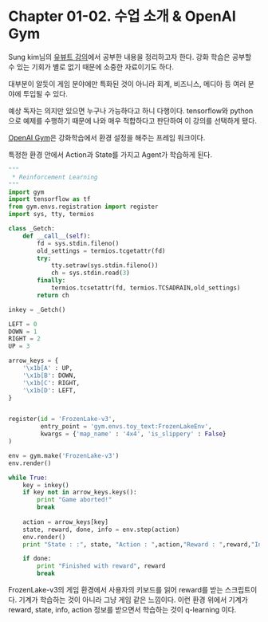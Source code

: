 Chapter 01-02. 수업 소개 &
 OpenAI Gym
========

Sung kim님의 [유뷰트 강의](https://www.youtube.com/watch?v=dZ4vw6v3LcA&index=1&list=PLlMkM4tgfjnKsCWav-Z2F-MMFRx-2gMGG&t=2s)에서 공부한 내용을 정리하고자 한다. 강화 학습은 공부할 수 있는 기회가 별로 없기 때문에 소중한 자료이기도 하다. 

대부분이 알듯이 게임 분야에만 특화된 것이 아니라 회계, 비즈니스, 메디아 등 여러 분야에 투입될 수 있다.

예상 독자는 의지만 있으면 누구나 가능하다고 하니 다행이다. tensorflow와 python 으로 예제를 수행하기 때문에 나와 매우 적합하다고 판단하여 이 강의를 선택하게 됐다.

[OpenAI Gym](https://gym.openai.com/)은 강화학습에서 환경 설정을 해주는 프레임 워크이다. 

특정한 환경 안에서 Action과 State를 가지고 Agent가 학습하게 된다. 

```python
"""
 * Reinforcement Learning
"""
import gym
import tensorflow as tf
from gym.envs.registration import register
import sys, tty, termios 

class _Getch:
    def __call__(self):
        fd = sys.stdin.fileno()
        old_settings = termios.tcgetattr(fd)
        try:
            tty.setraw(sys.stdin.fileno())
            ch = sys.stdin.read(3)
        finally:
            termios.tcsetattr(fd, termios.TCSADRAIN,old_settings)
        return ch

inkey = _Getch()

LEFT = 0
DOWN = 1
RIGHT = 2
UP = 3

arrow_keys = {
    '\x1b[A' : UP,
    '\x1b[B': DOWN,
    '\x1b[C': RIGHT,
    '\x1b[D': LEFT,
}


register(id = 'FrozenLake-v3',
         entry_point = 'gym.envs.toy_text:FrozenLakeEnv',
         kwargs = {'map_name' : '4x4', 'is_slippery' : False}
)

env = gym.make('FrozenLake-v3')
env.render()

while True:
    key = inkey()
    if key not in arrow_keys.keys():
        print "Game aborted!"
        break
    
    action = arrow_keys[key]
    state, reward, done, info = env.step(action)
    env.render()
    print "State : :", state, "Action : ",action,"Reward : ",reward,"Info : ",info

    if done:
        print "Finished with reward", reward
        break
```

FrozenLake-v3의 게임 환경에서 사용자의 키보드를 읽어 reward를 받는 스크립트이다. 기계가 학습하는 것이 아니라 그냥 게임 같은 느낌이다. 이런 환경 위에서 기계가 reward, state, info, action 정보를 받으면서 학습하는 것이 q-learning 이다.